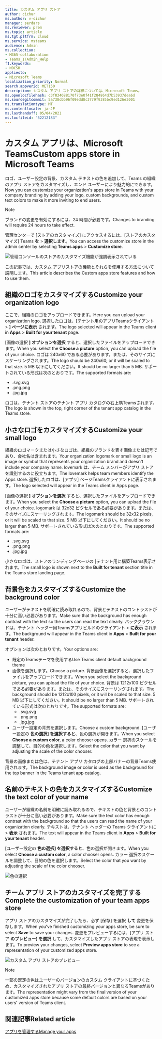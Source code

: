 ```yaml
---
title: カスタム アプリ ストア
author: cichur
ms.author: v-cichur
manager: serdars
ms.reviewer: prem
ms.topic: article
ms.tgt.pltfrm: cloud
ms.service: msteams
audience: Admin
ms.collection:
- M365-collaboration
- Teams_ITAdmin_Help
f1.keywords:
- NOCSH
appliesto:
- Microsoft Teams
localization_priority: Normal
search.appverid: MET150
description: カスタム アプリ ストアの詳細については、Microsoft Teams。
ms.openlocfilehash: c3f034688170f73e0f41f284864d7b53937dea6d
ms.sourcegitcommit: 5a738cbb96f09edd8c3779f9385bc9ed126e3001
ms.translationtype: MT
ms.contentlocale: ja-JP
ms.lasthandoff: 05/04/2021
ms.locfileid: "52212183"
---
```

# <a name="custom-apps-store-in-microsoft-teams"></a><span data-ttu-id="e74f6-103">カスタム アプリは、Microsoft Teams</span><span class="sxs-lookup"><span data-stu-id="e74f6-103">Custom apps store in Microsoft Teams</span></span>

<span data-ttu-id="e74f6-104">ロゴ、ユーザー設定の背景、カスタム テキストの色を追加して、Teams の組織のアプリ ストアをカスタマイズし、エンド ユーザーにより魅力的にできます。</span><span class="sxs-lookup"><span data-stu-id="e74f6-104">Now you can customize your organization's apps store in Teams with your company branding by adding your logo, custom backgrounds, and custom text colors to make it more inviting to end users.</span></span>

> [!Note]
> <span data-ttu-id="e74f6-105">ブランドの変更を有効にするには、24 時間が必要です。</span><span class="sxs-lookup"><span data-stu-id="e74f6-105">Changes to branding will require 24 hours to take effect.</span></span>

<span data-ttu-id="e74f6-106">管理センターで [ストアのカスタマイズ] にアクセスするには、[ストアのカスタマイズ] Teams **を**  >  **選択します**。</span><span class="sxs-lookup"><span data-stu-id="e74f6-106">You can access the customize store in the admin center by selecting **Teams apps** > **Customize store**.</span></span>

  ![管理コンソールのストアのカスタマイズ機能が強調表示されている](media/customize-app-store.png)

<span data-ttu-id="e74f6-108">この記事では、カスタム アプリストアの機能とそれらを使用する方法について説明します。</span><span class="sxs-lookup"><span data-stu-id="e74f6-108">This article describes the Custom apps store features and how to use them.</span></span>

## <a name="customize-your-organization-logo"></a><span data-ttu-id="e74f6-109">組織のロゴをカスタマイズする</span><span class="sxs-lookup"><span data-stu-id="e74f6-109">Customize your organization logo</span></span>

<!-- Bookmark used by Context Sensitive Help (CSH). Do not delete. -->
<span data-ttu-id="e74f6-110"><a name="orglogo"> </a></span><span class="sxs-lookup"><span data-stu-id="e74f6-110"><a name="orglogo"> </a></span></span>
<!-- Do not remove the bookmark link above. -->

<span data-ttu-id="e74f6-111">ここで、組織のロゴをアップロードできます。</span><span class="sxs-lookup"><span data-stu-id="e74f6-111">Here you can upload your organization logo.</span></span> <span data-ttu-id="e74f6-112">選択したロゴは、[テナント用のアプリTeamsクライアント  >  **] ページに表示** されます。</span><span class="sxs-lookup"><span data-stu-id="e74f6-112">The logo selected will appear in the Teams client in **Apps** > **Built for your tenant** page.</span></span>

<span data-ttu-id="e74f6-113">[画像の選択 **] オプションを選択** すると、選択したファイルをアップロードできます。</span><span class="sxs-lookup"><span data-stu-id="e74f6-113">When you select the **Choose a picture** option, you can upload the file of your choice.</span></span> <span data-ttu-id="e74f6-114">ロゴは 240x60 である必要があります。または、そのサイズにスケーリングされます。</span><span class="sxs-lookup"><span data-stu-id="e74f6-114">The logo should be 240x60, or it will be scaled to that size.</span></span> <span data-ttu-id="e74f6-115">5 MB 以下にしてください。</span><span class="sxs-lookup"><span data-stu-id="e74f6-115">It should be no larger than 5 MB.</span></span> <span data-ttu-id="e74f6-116">サポートされている形式は次のとおりです。</span><span class="sxs-lookup"><span data-stu-id="e74f6-116">The supported formats are:</span></span>

- <span data-ttu-id="e74f6-117">.svg</span><span class="sxs-lookup"><span data-stu-id="e74f6-117">.svg</span></span>
- <span data-ttu-id="e74f6-118">.png</span><span class="sxs-lookup"><span data-stu-id="e74f6-118">.png</span></span>
- <span data-ttu-id="e74f6-119">.jpg</span><span class="sxs-lookup"><span data-stu-id="e74f6-119">.jpg</span></span>

<span data-ttu-id="e74f6-120">ロゴは、テナント ストアのテナント アプリ カタログの右上隅Teamsされます。</span><span class="sxs-lookup"><span data-stu-id="e74f6-120">The logo is shown in the top, right corner of the tenant app catalog in the Teams store.</span></span>

## <a name="customize-your-small-logo"></a><span data-ttu-id="e74f6-121">小さなロゴをカスタマイズする</span><span class="sxs-lookup"><span data-stu-id="e74f6-121">Customize your small logo</span></span>

<!-- Bookmark used by Context Sensitive Help (CSH). Do not delete. -->
<span data-ttu-id="e74f6-122"><a name="orglogomark"> </a></span><span class="sxs-lookup"><span data-stu-id="e74f6-122"><a name="orglogomark"> </a></span></span>
<!-- Do not remove the bookmark link above. -->

<span data-ttu-id="e74f6-123">組織のロゴマークまたは小さなロゴは、組織のブランドを表す画像または記号であり、会社名は含まれます。</span><span class="sxs-lookup"><span data-stu-id="e74f6-123">Your organization logomark or small logo is an image or symbol that represents your organization brand and doesn't include your company name.</span></span> <span data-ttu-id="e74f6-124">lovemark は、チーム メンバーがアプリ ストアを識別するのに役立ちます。</span><span class="sxs-lookup"><span data-stu-id="e74f6-124">The lovemark helps team members identify the Apps store.</span></span> <span data-ttu-id="e74f6-125">選択したロゴは、[アプリ] ページTeamsクライアントに表示されます。</span><span class="sxs-lookup"><span data-stu-id="e74f6-125">The logo selected will appear in the Teams client in Apps page.</span></span>

<span data-ttu-id="e74f6-126">[画像の選択 **] オプションを選択** すると、選択したファイルをアップロードできます。</span><span class="sxs-lookup"><span data-stu-id="e74f6-126">When you select the **Choose a picture** option, you can upload the file of your choice.</span></span> <span data-ttu-id="e74f6-127">logomark は 32x32 ピクセルである必要があります。または、そのサイズにスケーリングされます。</span><span class="sxs-lookup"><span data-stu-id="e74f6-127">The logomark should be 32x32 pixels, or it will be scaled to that size.</span></span> <span data-ttu-id="e74f6-128">5 MB 以下にしてください。</span><span class="sxs-lookup"><span data-stu-id="e74f6-128">It should be no larger than 5 MB.</span></span> <span data-ttu-id="e74f6-129">サポートされている形式は次のとおりです。</span><span class="sxs-lookup"><span data-stu-id="e74f6-129">The supported formats are:</span></span>

- <span data-ttu-id="e74f6-130">.svg</span><span class="sxs-lookup"><span data-stu-id="e74f6-130">.svg</span></span>
- <span data-ttu-id="e74f6-131">.png</span><span class="sxs-lookup"><span data-stu-id="e74f6-131">.png</span></span>
- <span data-ttu-id="e74f6-132">.jpg</span><span class="sxs-lookup"><span data-stu-id="e74f6-132">.jpg</span></span>

<span data-ttu-id="e74f6-133">小さなロゴは、ストアのランディングページの [テナント用に構築Teams表示されます。</span><span class="sxs-lookup"><span data-stu-id="e74f6-133">The small logo is shown next to the **Built for tenant** section title in the Teams store landing page.</span></span>

## <a name="customize-the-background-color"></a><span data-ttu-id="e74f6-134">背景色をカスタマイズする</span><span class="sxs-lookup"><span data-stu-id="e74f6-134">Customize the background color</span></span>

<!-- Bookmark used by Context Sensitive Help (CSH). Do not delete. -->
<span data-ttu-id="e74f6-135"><a name="custombackground"> </a></span><span class="sxs-lookup"><span data-stu-id="e74f6-135"><a name="custombackground"> </a></span></span>
<!-- Do not remove the bookmark link above. -->

<span data-ttu-id="e74f6-136">ユーザーがテキストを明確に読み取れるので、背景とテキストのコントラストが十分に高い必要があります。</span><span class="sxs-lookup"><span data-stu-id="e74f6-136">Make sure that the background has enough contrast with the text so the users can read the text clearly.</span></span> <span data-ttu-id="e74f6-137">バックグラウンドは、テナント ヘッダー用Teamsアプリビルドのクライアント  >  **に表示** されます。</span><span class="sxs-lookup"><span data-stu-id="e74f6-137">The background will appear in the Teams client in **Apps** > **Built for your tenant** header.</span></span>

<span data-ttu-id="e74f6-138">オプションは次のとおりです。</span><span class="sxs-lookup"><span data-stu-id="e74f6-138">Your options are:</span></span>

- <span data-ttu-id="e74f6-139">既定のTeamsテーマを使用する</span><span class="sxs-lookup"><span data-stu-id="e74f6-139">Use Teams client default background theme</span></span>
- <span data-ttu-id="e74f6-140">画像を選択します。</span><span class="sxs-lookup"><span data-stu-id="e74f6-140">Choose a picture.</span></span> <span data-ttu-id="e74f6-141">背景画像を選択すると、選択したファイルをアップロードできます。</span><span class="sxs-lookup"><span data-stu-id="e74f6-141">When you select the background picture, you can upload the file of your choice.</span></span> <span data-ttu-id="e74f6-142">背景は 1212x100 ピクセルである必要があります。または、そのサイズにスケーリングされます。</span><span class="sxs-lookup"><span data-stu-id="e74f6-142">The background should be 1212x100 pixels, or it will be scaled to that size.</span></span> <span data-ttu-id="e74f6-143">5 MB 以下にしてください。</span><span class="sxs-lookup"><span data-stu-id="e74f6-143">It should be no larger than 5 MB.</span></span> <span data-ttu-id="e74f6-144">サポートされている形式は次のとおりです。</span><span class="sxs-lookup"><span data-stu-id="e74f6-144">The supported formats are:</span></span>
  - <span data-ttu-id="e74f6-145">.svg</span><span class="sxs-lookup"><span data-stu-id="e74f6-145">.svg</span></span>
  - <span data-ttu-id="e74f6-146">.png</span><span class="sxs-lookup"><span data-stu-id="e74f6-146">.png</span></span>
  - <span data-ttu-id="e74f6-147">.jpg</span><span class="sxs-lookup"><span data-stu-id="e74f6-147">.jpg</span></span>
- <span data-ttu-id="e74f6-148">ユーザー設定の背景を選択します。</span><span class="sxs-lookup"><span data-stu-id="e74f6-148">Choose a custom background.</span></span> <span data-ttu-id="e74f6-149">[ユーザー設定の **色の選択] を選択すると**、色の選択が開きます。</span><span class="sxs-lookup"><span data-stu-id="e74f6-149">When you select **Choose a custom color**, a color chooser opens.</span></span> <span data-ttu-id="e74f6-150">カラー 選択のスケールを調整して、目的の色を選択します。</span><span class="sxs-lookup"><span data-stu-id="e74f6-150">Select the color that you want by adjusting the scale of the color chooser.</span></span>

<span data-ttu-id="e74f6-151">背景の画像または色は、テナント アプリ カタログの上部バナーの背景Teams使用されます。</span><span class="sxs-lookup"><span data-stu-id="e74f6-151">The background image or color is used as the background for the top banner in the Teams tenant app catalog.</span></span>

## <a name="customize-the-text-color-of-your-name"></a><span data-ttu-id="e74f6-152">名前のテキストの色をカスタマイズする</span><span class="sxs-lookup"><span data-stu-id="e74f6-152">Customize the text color of your name</span></span>

<!-- Bookmark used by Context Sensitive Help (CSH). Do not delete. -->
<span data-ttu-id="e74f6-153"><a name="textcolor"> </a></span><span class="sxs-lookup"><span data-stu-id="e74f6-153"><a name="textcolor"> </a></span></span>
<!-- Do not remove the bookmark link above. -->

<span data-ttu-id="e74f6-154">ユーザーが組織の名前を明確に読み取れるので、テキストの色と背景とのコントラストが十分に高い必要があります。</span><span class="sxs-lookup"><span data-stu-id="e74f6-154">Make sure the text color has enough contrast with the background so that the users can read the name of your organization clearly.</span></span> <span data-ttu-id="e74f6-155">テキストは、テナント ヘッダーの Teams クライアントに  >  **表示** されます。</span><span class="sxs-lookup"><span data-stu-id="e74f6-155">The text will appear in the Teams client in **Apps** > **Built for your tenant** header.</span></span>

<span data-ttu-id="e74f6-156">[ユーザー設定の **色の選択] を選択すると**、色の選択が開きます。</span><span class="sxs-lookup"><span data-stu-id="e74f6-156">When you select **Choose a custom color**, a color chooser opens.</span></span> <span data-ttu-id="e74f6-157">カラー 選択のスケールを調整して、目的の色を選択します。</span><span class="sxs-lookup"><span data-stu-id="e74f6-157">Select the color that you want by adjusting the scale of the color chooser.</span></span>

 ![色の選択](media/choose-a-custom-color.png)

## <a name="complete-the-customization-of-your-team-apps-store"></a><span data-ttu-id="e74f6-159">チーム アプリ ストアのカスタマイズを完了する</span><span class="sxs-lookup"><span data-stu-id="e74f6-159">Complete the customization of your team apps store</span></span>

<span data-ttu-id="e74f6-160">アプリ ストアのカスタマイズが完了したら、必ず [保存] を選択 **して** 変更を保存します。</span><span class="sxs-lookup"><span data-stu-id="e74f6-160">When you've finished customizing your apps store, be sure to select **Save** to save your changes.</span></span>
<span data-ttu-id="e74f6-161">変更をプレビューするには、[アプリ ストア **のプレビュー] を選択** して、カスタマイズしたアプリ ストアの表現を表示します。</span><span class="sxs-lookup"><span data-stu-id="e74f6-161">To preview your changes, select **Preview apps store** to see a representation of your customized apps store.</span></span>

![カスタム アプリ ストアのプレビュー](media/PowerAppsInStore650w.png)

> [!Note]
> <span data-ttu-id="e74f6-163">一部の既定の色はユーザーのバージョンのカスタム クライアントに基づくため、カスタマイズされたアプリ ストアの最終バージョンと異なるTeamsがあります。</span><span class="sxs-lookup"><span data-stu-id="e74f6-163">The representation might vary from the final version of your customized apps store because some default colors are based on your users' version of Teams client.</span></span>

## <a name="related-article"></a><span data-ttu-id="e74f6-164">関連記事</span><span class="sxs-lookup"><span data-stu-id="e74f6-164">Related article</span></span>

[<span data-ttu-id="e74f6-165">アプリを管理する</span><span class="sxs-lookup"><span data-stu-id="e74f6-165">Manage your apps</span></span>](manage-apps.md)
